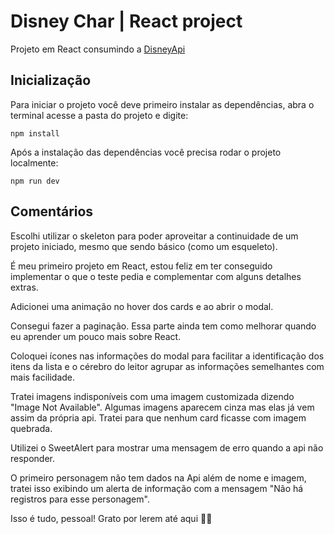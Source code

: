 # Disney Char | React project

Projeto em React consumindo a [DisneyApi](https://disneyapi.dev/)

## Inicialização

Para iniciar o projeto você deve primeiro instalar as dependências, abra o terminal
acesse a pasta do projeto e digite:

```
npm install
```

Após a instalação das dependências você precisa rodar o projeto localmente:

```
npm run dev
```

## Comentários

Escolhi utilizar o skeleton para poder aproveitar a continuidade de um projeto iniciado, mesmo que sendo básico (como um esqueleto).

É meu primeiro projeto em React, estou feliz em ter conseguido implementar o que o teste pedia e complementar com alguns detalhes extras.

Adicionei uma animação no hover dos cards e ao abrir o modal.

Consegui fazer a paginação. Essa parte ainda tem como melhorar quando eu aprender um pouco mais sobre React.

Coloquei ícones nas informações do modal para facilitar a identificação dos itens da lista e o cérebro do leitor agrupar as informações semelhantes com mais facilidade.

Tratei imagens indisponíveis com uma imagem customizada dizendo "Image Not Available". Algumas imagens aparecem cinza mas elas já vem assim da própria api. Tratei para que nenhum card ficasse com imagem quebrada.

Utilizei o SweetAlert para mostrar uma mensagem de erro quando a api não responder.

O primeiro personagem não tem dados na Api além de nome e imagem, tratei isso exibindo um alerta de informação com a mensagem "Não há registros para esse personagem".

Isso é tudo, pessoal! Grato por lerem até aqui 👋🏻
